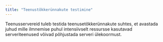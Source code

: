 ```yaml
---
title: "Teenustõkkerünnakute testimine"
---
```

Teenusservereid tuleb testida teenusetõkkerünnakute suhtes, et avastada juhud
mille ilmnemise puhul intensiivselt ressursse kasutavad serveriteenused võivad
põhjustada serveri ülekoormust.
